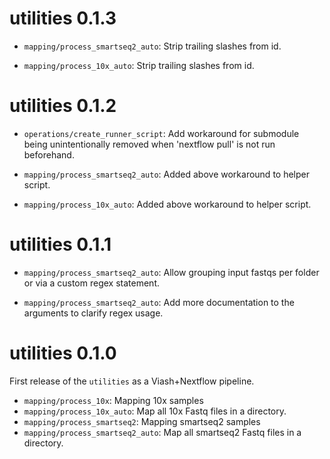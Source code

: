 # utilities 0.1.3

* `mapping/process_smartseq2_auto`: Strip trailing slashes from id.

* `mapping/process_10x_auto`: Strip trailing slashes from id.

# utilities 0.1.2

* `operations/create_runner_script`: Add workaround for submodule being unintentionally removed when 'nextflow pull' is not run beforehand.

* `mapping/process_smartseq2_auto`: Added above workaround to helper script.

* `mapping/process_10x_auto`: Added above workaround to helper script.

# utilities 0.1.1

* `mapping/process_smartseq2_auto`: Allow grouping input fastqs per folder or via a custom regex statement.

* `mapping/process_smartseq2_auto`: Add more documentation to the arguments to clarify regex usage.

# utilities 0.1.0

First release of the `utilities` as a Viash+Nextflow pipeline.

* `mapping/process_10x`: Mapping 10x samples
* `mapping/process_10x_auto`: Map all 10x Fastq files in a directory.
* `mapping/process_smartseq2`: Mapping smartseq2 samples
* `mapping/process_smartseq2_auto`: Map all smartseq2 Fastq files in a directory.